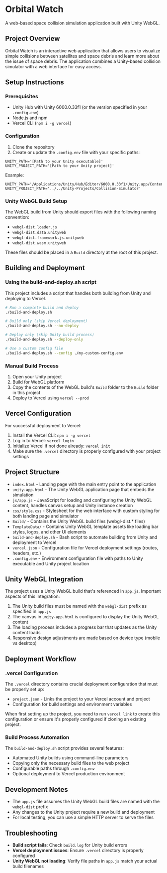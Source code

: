 # Orbital Watch

A web-based space collision simulation application built with Unity WebGL.

## Project Overview

Orbital Watch is an interactive web application that allows users to visualize simple collisions between satellites and space debris and learn more about the issue of space debris. The application combines a Unity-based collision simulator with a web interface for easy access.

## Setup Instructions

### Prerequisites

- Unity Hub with Unity 6000.0.33f1 (or the version specified in your `.config.env`)
- Node.js and npm
- Vercel CLI (`npm i -g vercel`)

### Configuration

1. Clone the repository
2. Create or update the `.config.env` file with your specific paths:

```
UNITY_PATH='[Path to your Unity executable]'
UNITY_PROJECT_PATH='[Path to your Unity project]'
```

Example:
```
UNITY_PATH='/Applications/Unity/Hub/Editor/6000.0.33f1/Unity.app/Contents/MacOS/Unity'
UNITY_PROJECT_PATH='../../Unity-Projects/Collision-Simulator'
```

### Unity WebGL Build Setup

The WebGL build from Unity should export files with the following naming convention:
- `webgl-dist.loader.js`
- `webgl-dist.data.unityweb`
- `webgl-dist.framework.js.unityweb`
- `webgl-dist.wasm.unityweb`

These files should be placed in a `Build` directory at the root of this project.

## Building and Deployment

### Using the build-and-deploy.sh script

This project includes a script that handles both building from Unity and deploying to Vercel.

```bash
# Run a complete build and deploy
./build-and-deploy.sh

# Build only (skip Vercel deployment)
./build-and-deploy.sh --no-deploy

# Deploy only (skip Unity build process)
./build-and-deploy.sh --deploy-only

# Use a custom config file
./build-and-deploy.sh --config ./my-custom-config.env
```

### Manual Build Process

1. Open your Unity project
2. Build for WebGL platform
3. Copy the contents of the WebGL build's `Build` folder to the `Build` folder in this project
4. Deploy to Vercel using `vercel --prod`

## Vercel Configuration

For successful deployment to Vercel:

1. Install the Vercel CLI: `npm i -g vercel`
2. Log in to Vercel: `vercel login`
3. Initialize Vercel if not done already: `vercel init`
4. Make sure the `.vercel` directory is properly configured with your project settings

## Project Structure

- `index.html` - Landing page with the main entry point to the application
- `unity-app.html` - The Unity WebGL application page that embeds the simulation
- `js/app.js` - JavaScript for loading and configuring the Unity WebGL content, handles canvas setup and Unity instance creation
- `css/style.css` - Stylesheet for the web interface with custom styling for both landing page and simulator
- `Build/` - Contains the Unity WebGL build files (webgl-dist.* files)
- `TemplateData/` - Contains Unity WebGL template assets like loading bar styles, logos, and other UI elements
- `build-and-deploy.sh` - Bash script to automate building from Unity and deployment to Vercel
- `vercel.json` - Configuration file for Vercel deployment settings (routes, headers, etc.)
- `.config.env` - Environment configuration file with paths to Unity executable and Unity project location

## Unity WebGL Integration

The project uses a Unity WebGL build that's referenced in `app.js`. Important aspects of this integration:

1. The Unity build files must be named with the `webgl-dist` prefix as specified in `app.js`
2. The canvas in `unity-app.html` is configured to display the Unity WebGL content
3. The loading process includes a progress bar that updates as the Unity content loads
4. Responsive design adjustments are made based on device type (mobile vs desktop)

## Deployment Workflow

### .vercel Configuration

The `.vercel` directory contains crucial deployment configuration that must be properly set up:

- `project.json` - Links the project to your Vercel account and project
- Configuration for build settings and environment variables

When first setting up the project, you need to run `vercel link` to create this configuration or ensure it's properly configured if cloning an existing project.

### Build Process Automation

The `build-and-deploy.sh` script provides several features:

- Automated Unity builds using command-line parameters
- Copying only the necessary build files to the web project
- Configurable paths through `.config.env`
- Optional deployment to Vercel production environment

## Development Notes

- The `app.js` file assumes the Unity WebGL build files are named with the `webgl-dist` prefix
- Any changes to the Unity project require a new build and deployment
- For local testing, you can use a simple HTTP server to serve the files

## Troubleshooting

- **Build script fails**: Check `build.log` for Unity build errors
- **Vercel deployment issues**: Ensure `.vercel` directory is properly configured
- **Unity WebGL not loading**: Verify file paths in `app.js` match your actual build filenames
